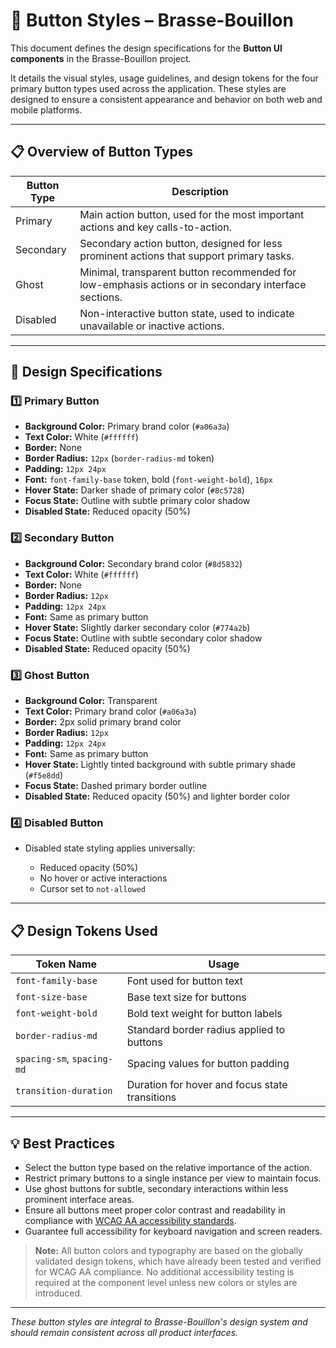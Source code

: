 # 🎨 Button Styles – Brasse-Bouillon

This document defines the design specifications for the **Button UI components** in the Brasse-Bouillon project.

It details the visual styles, usage guidelines, and design tokens for the four primary button types used across the application. These styles are designed to ensure a consistent appearance and behavior on both web and mobile platforms.

---

## 📋 Overview of Button Types

| Button Type | Description                                                                                          |
| ----------- | ---------------------------------------------------------------------------------------------------- |
| Primary     | Main action button, used for the most important actions and key calls-to-action.                     |
| Secondary   | Secondary action button, designed for less prominent actions that support primary tasks.             |
| Ghost       | Minimal, transparent button recommended for low-emphasis actions or in secondary interface sections. |
| Disabled    | Non-interactive button state, used to indicate unavailable or inactive actions.                      |

---

## 🎨 Design Specifications

### 1️⃣ Primary Button

* **Background Color:** Primary brand color (`#a06a3a`)
* **Text Color:** White (`#ffffff`)
* **Border:** None
* **Border Radius:** `12px` (`border-radius-md` token)
* **Padding:** `12px 24px`
* **Font:** `font-family-base` token, bold (`font-weight-bold`), `16px`
* **Hover State:** Darker shade of primary color (`#8c5728`)
* **Focus State:** Outline with subtle primary color shadow
* **Disabled State:** Reduced opacity (50%)

### 2️⃣ Secondary Button

* **Background Color:** Secondary brand color (`#8d5832`)
* **Text Color:** White (`#ffffff`)
* **Border:** None
* **Border Radius:** `12px`
* **Padding:** `12px 24px`
* **Font:** Same as primary button
* **Hover State:** Slightly darker secondary color (`#774a2b`)
* **Focus State:** Outline with subtle secondary color shadow
* **Disabled State:** Reduced opacity (50%)

### 3️⃣ Ghost Button

* **Background Color:** Transparent
* **Text Color:** Primary brand color (`#a06a3a`)
* **Border:** 2px solid primary brand color
* **Border Radius:** `12px`
* **Padding:** `12px 24px`
* **Font:** Same as primary button
* **Hover State:** Lightly tinted background with subtle primary shade (`#f5e8dd`)
* **Focus State:** Dashed primary border outline
* **Disabled State:** Reduced opacity (50%) and lighter border color

### 4️⃣ Disabled Button

* Disabled state styling applies universally:

  * Reduced opacity (50%)
  * No hover or active interactions
  * Cursor set to `not-allowed`

---

## 📋 Design Tokens Used

| Token Name                 | Usage                                          |
| -------------------------- | ---------------------------------------------- |
| `font-family-base`         | Font used for button text                      |
| `font-size-base`           | Base text size for buttons                     |
| `font-weight-bold`         | Bold text weight for button labels             |
| `border-radius-md`         | Standard border radius applied to buttons      |
| `spacing-sm`, `spacing-md` | Spacing values for button padding              |
| `transition-duration`      | Duration for hover and focus state transitions |

---

## 💡 Best Practices

* Select the button type based on the relative importance of the action.
* Restrict primary buttons to a single instance per view to maintain focus.
* Use ghost buttons for subtle, secondary interactions within less prominent interface areas.
* Ensure all buttons meet proper color contrast and readability in compliance with [WCAG AA accessibility standards](https://www.w3.org/WAI/WCAG2AA-Conformance).
* Guarantee full accessibility for keyboard navigation and screen readers.

> **Note:** All button colors and typography are based on the globally validated design tokens, which have already been tested and verified for WCAG AA compliance. No additional accessibility testing is required at the component level unless new colors or styles are introduced.

---

*These button styles are integral to Brasse-Bouillon's design system and should remain consistent across all product interfaces.*
